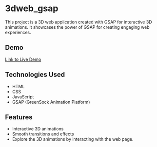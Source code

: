 # 3dweb_gsap

This project is a 3D web application created with GSAP for interactive 3D animations. It showcases the power of GSAP for creating engaging web experiences.

## Demo
[Link to Live Demo](https://umakant3525.github.io/3dweb_gsap/)

## Technologies Used

- HTML
- CSS
- JavaScript
- GSAP (GreenSock Animation Platform)

## Features

- Interactive 3D animations
- Smooth transitions and effects
- Explore the 3D animations by interacting with the web page.
